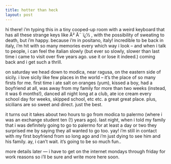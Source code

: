 ```yaml
---
title: hotter than heck    
layout: post
---
```


hi there! i&#8217;m typing this in a tiny cooped-up room with a weird keyboard that has all these strange keys like Ã² Ã¨ ï¿½ , with the possibility of sweating to death, but i&#8217;m happy. because i&#8217;m in positano, italy! incredible to be back in italy, i&#8217;m hit with so many memories every which way i look &#8211; and when i talk to people, i can feel the italian slowly (but ever so slowly, slower than last time i came to visit over five years ago. use it or lose it indeed.) coming back and i get such a thrill.

on saturday we head down to modica, near ragusa, on the eastern side of sicily. i love sicily like few places in the world &#8211; it&#8217;s the place of so many firsts for me. first time i ate salt on oranges (yum), kissed a boy, had a boyfriend at all, was away from my family for more than two weeks (instead, it was 6 months!), danced all night long at a club, ate ice cream every school day for weeks, skipped school, etc etc. a great great place. plus, sicilians are so sweet and direct. just the best.

it turns out it takes about two hours to go from modica to palermo (where i was an exchange student ten (!) years ago). last night, when i told my family that i was definitely going to go to palermo for at least a day or two they surprised me by saying they all wanted to go too. yay! i&#8217;m still in contact with my first boyfriend from so long ago and i&#8217;m just dying to see him and his family. ay, i can&#8217;t wait. it&#8217;s going to be so much fun..

more details later &#8212; i have to get on the internet mondays through friday for work reasons so i&#8217;ll be sure and write more here soon.